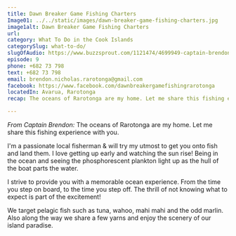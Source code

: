 ```yaml
---
title: Dawn Breaker Game Fishing Charters
Image01: ../../static/images/dawn-breaker-game-fishing-charters.jpg
image1alt: Dawn Breaker Game Fishing Charters
url: 
category: What To Do in the Cook Islands
categorySlug: what-to-do/
slugOfAudio: https://www.buzzsprout.com/1121474/4699949-captain-brendon-nicholas-dawn-breaker-game-fishing-charters.mp3
episode: 9
phone: +682 73 798
text: +682 73 798
email: brendon.nicholas.rarotonga@gmail.com
facebook: https://www.facebook.com/dawnbreakergamefishingrarotonga
locatedIn: Avarua, Rarotonga
recap: The oceans of Rarotonga are my home. Let me share this fishing experience with you. 

---
```

<em>From Captain Brendon:</em>
The oceans of Rarotonga are my home. Let me share this fishing experience with you. 

I'm a passionate local fisherman & will try my utmost to get you onto fish and land them. I love getting up early and watching the sun rise! Being in the ocean and seeing the phosphorescent plankton light up as the hull of the boat parts the water.

I strive to provide you with a memorable ocean experience. From the time you step on board, to the time you step off. The thrill of not knowing what to expect is part of the excitement!

We target pelagic fish such as tuna, wahoo, mahi mahi and the odd marlin. Also along the way we share a few yarns and enjoy the scenery of our island paradise. 